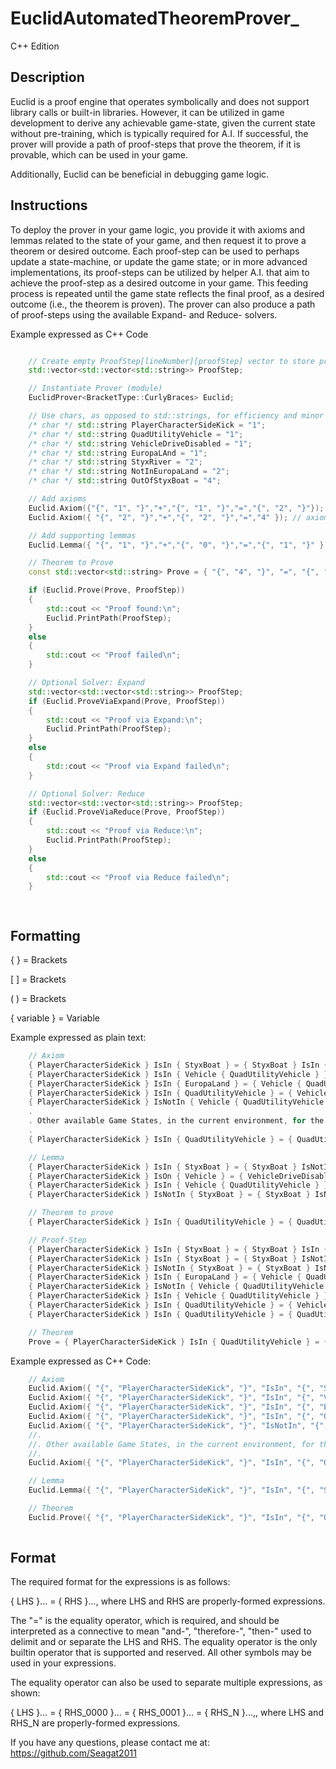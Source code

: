 # EuclidAutomatedTheoremProver_
C++ Edition

## Description

Euclid is a proof engine that operates symbolically and does not support library calls or built-in libraries. However, it can be utilized in game development to derive any achievable game-state, given the current state without pre-training, which is typically required for A.I. If successful, the prover will provide a path of proof-steps that prove the theorem, if it is provable, which can be used in your game.

Additionally, Euclid can be beneficial in debugging game logic.

## Instructions

To deploy the prover in your game logic, you provide it with axioms and lemmas related to the state of your game, and then request it to prove a theorem or desired outcome. Each proof-step can be used to perhaps update a state-machine, or update the game state; or in more advanced implementations, its proof-steps can be utilized by helper A.I. that aim to achieve the proof-step as a desired outcome in your game. This feeding process is repeated until the game state reflects the final proof, as a desired outcome (i.e., the theorem is proven). The prover can also produce a path of proof-steps using the available Expand- and Reduce- solvers.

Example expressed as C++ Code

```c++

	// Create empty ProofStep[lineNumber][proofStep] vector to store proof
	std::vector<std::vector<std::string>> ProofStep;

 	// Instantiate Prover (module)
	EuclidProver<BracketType::CurlyBraces> Euclid;

	// Use chars, as opposed to std::strings, for efficiency and minor performance gains
	/* char */ std::string PlayerCharacterSideKick = "1";
	/* char */ std::string QuadUtilityVehicle = "1";
	/* char */ std::string VehicleDriveDisabled = "1";
	/* char */ std::string EuropaLAnd = "1";
	/* char */ std::string StyxRiver = "2";
	/* char */ std::string NotInEuropaLand = "2";
	/* char */ std::string OutOfStyxBoat = "4";

	// Add axioms
	Euclid.Axiom({"{", "1", "}","+","{", "1", "}","=","{", "2", "}"}); // axiom_0
	Euclid.Axiom({ "{", "2", "}","+","{", "2", "}","=","4" }); // axiom_1

	// Add supporting lemmas
	Euclid.Lemma({ "{", "1", "}","+","{", "0", "}","=","{", "1", "}" }); // lemma_0

	// Theorem to Prove
	const std::vector<std::string> Prove = { "{", "4", "}", "=", "{", "1", "}","+","{", "1", "}","+","{", "1", "}", "+", "{", "1", "}" };

	if (Euclid.Prove(Prove, ProofStep))
	{
		std::cout << "Proof found:\n";
		Euclid.PrintPath(ProofStep);
	}
	else
	{
		std::cout << "Proof failed\n";
	}

	// Optional Solver: Expand
	std::vector<std::vector<std::string>> ProofStep;
	if (Euclid.ProveViaExpand(Prove, ProofStep))
	{
		std::cout << "Proof via Expand:\n";
		Euclid.PrintPath(ProofStep);
	}
	else
	{
		std::cout << "Proof via Expand failed\n";
	}

	// Optional Solver: Reduce
	std::vector<std::vector<std::string>> ProofStep;
	if (Euclid.ProveViaReduce(Prove, ProofStep))
	{
		std::cout << "Proof via Reduce:\n";
		Euclid.PrintPath(ProofStep);
	}
	else
	{
		std::cout << "Proof via Reduce failed\n";
	}

	
```

## Formatting

{ } = Brackets

[ ] = Brackets

( ) = Brackets

{ variable } = Variable

Example expressed as plain text: 

```c++
	// Axiom
	{ PlayerCharacterSideKick } IsIn { StyxBoat } = { StyxBoat } IsIn { StyxRiver } // Current Game State
	{ PlayerCharacterSideKick } IsIn { Vehicle { QuadUtilityVehicle } } = { Vehicle { QuadUtilityVehicle } } IsIn { EuropaLand } and { Vehicle { QuadUtilityVehicle { VehicleDriveDisabled } } }
	{ PlayerCharacterSideKick } IsIn { EuropaLand } = { Vehicle { QuadUtilityVehicle } } IsIn { EuropaLand }
	{ PlayerCharacterSideKick } IsIn { QuadUtilityVehicle } = { Vehicle { QuadUtilityVehicle { VehicleDriveDisabled } } }
	{ PlayerCharacterSideKick } IsNotIn { Vehicle { QuadUtilityVehicle } } = { Vehicle { QuadUtilityVehicle } } IsIn { EuropaLand }
	.
	. Other available Game States, in the current environment, for the PlayerCharacterSideKick to choose from
	.
	{ PlayerCharacterSideKick } IsIn { QuadUtilityVehicle } = { QuadUtilityVehicle } and { VehicleDriveDisabled } 

	// Lemma
	{ PlayerCharacterSideKick } IsIn { StyxBoat } = { StyxBoat } IsNotIn { StyxRiver } // These are connectives, and axiom helpers
	{ PlayerCharacterSideKick } IsOn { Vehicle } = { VehicleDriveDisabled }
	{ PlayerCharacterSideKick } IsIn { Vehicle { QuadUtilityVehicle } } = { PlayerCharacterSideKick } IsIn { QuadUtilityVehicle }
	{ PlayerCharacterSideKick } IsNotIn { StyxBoat } = { StyxBoat } IsNotIn { StyxRiver }

	// Theorem to prove
	{ PlayerCharacterSideKick } IsIn { QuadUtilityVehicle } = { QuadUtilityVehicle } and { VehicleDriveDisabled } // Game State goal

	// Proof-Step
	{ PlayerCharacterSideKick } IsIn { StyxBoat } = { StyxBoat } IsIn { StyxRiver }
	{ PlayerCharacterSideKick } IsIn { StyxBoat } = { StyxBoat } IsNotIn { StyxRiver }
	{ PlayerCharacterSideKick } IsNotIn { StyxBoat } = { StyxBoat } IsNotIn { StyxRiver }
	{ PlayerCharacterSideKick } IsIn { EuropaLand } = { Vehicle { QuadUtilityVehicle } } IsIn { EuropaLand }
	{ PlayerCharacterSideKick } IsNotIn { Vehicle { QuadUtilityVehicle } } = { Vehicle { QuadUtilityVehicle } } IsIn { EuropaLand }
	{ PlayerCharacterSideKick } IsIn { Vehicle { QuadUtilityVehicle } } = { Vehicle { QuadUtilityVehicle } } IsIn { EuropaLand } and { Vehicle { QuadUtilityVehicle { VehicleDriveDisabled } } }
	{ PlayerCharacterSideKick } IsIn { QuadUtilityVehicle } = { Vehicle { QuadUtilityVehicle { VehicleDriveDisabled } } }
	{ PlayerCharacterSideKick } IsIn { QuadUtilityVehicle } = { QuadUtilityVehicle } and { VehicleDriveDisabled } 

	// Theorem
	Prove = { PlayerCharacterSideKick } IsIn { QuadUtilityVehicle } = { QuadUtilityVehicle } and { VehicleDriveDisabled }
```

Example expressed as C++ Code:

```c++
	// Axiom
	Euclid.Axiom({ "{", "PlayerCharacterSideKick", "}", "IsIn", "{", "StyxBoat", "}", "=", "{", "StyxBoat", "}", "IsIn", "{", "StyxRiver", "}" }); // Current Game State
	Euclid.Axiom({ "{", "PlayerCharacterSideKick", "}", "IsIn", "{", "Vehicle", "{", "QuadUtilityVehicle", "}", "}", "=", "{", "Vehicle", "{", "QuadUtilityVehicle", "}", "}", "IsIn", "{", "EuropaLand", "}", "and", "{", "Vehicle", "{", "QuadUtilityVehicle", "{", "VehicleDriveDisabled", "}", "}", "}" });
	Euclid.Axiom({ "{", "PlayerCharacterSideKick", "}", "IsIn", "{", "EuropaLand", "}", "=", "{", "Vehicle", "{", "QuadUtilityVehicle", "}", "}", "IsIn", "{", "EuropaLand", "}" });
	Euclid.Axiom({ "{", "PlayerCharacterSideKick", "}", "IsIn", "{", "QuadUtilityVehicle", "}", "=", "{", "Vehicle", "{", "QuadUtilityVehicle", "{", "VehicleDriveDisabled", "}", "}" });
	Euclid.Axiom({ "{", "PlayerCharacterSideKick", "}", "IsNotIn", "{", "Vehicle", "{", "QuadUtilityVehicle", "}", "}", "=", "{", "Vehicle", "{", "QuadUtilityVehicle", "}", "}", "IsIn", "{", "EuropaLand", "}" });
	//.
	//. Other available Game States, in the current environment, for the PlayerCharacterSideKick to choose from
	//.
	Euclid.Axiom({ "{", "PlayerCharacterSideKick", "}", "IsIn", "{", "QuadUtilityVehicle", "}", "=", "{", "QuadUtilityVehicle", "}", "and", "{", "VehicleDriveDisabled", "}" });

	// Lemma
	Euclid.Lemma({ "{", "PlayerCharacterSideKick", "}", "IsIn", "{", "StyxBoat", "}", "=", "{", "StyxBoat", "}", "IsNotIn", "{", "StyxRiver", "}" }); // These are connectives, and axiom helpers

	// Theorem
	Euclid.Prove({ "{", "PlayerCharacterSideKick", "}", "IsIn", "{", "QuadUtilityVehicle", "}", "=", "{", "QuadUtilityVehicle", "}", "and", "{", "VehicleDriveDisabled", "}" });
	
```

## Format

The required format for the expressions is as follows:

{ LHS }... = { RHS }..., where LHS and RHS are properly-formed expressions.

The "=" is the equality operator, which is required, and should be interpreted 
as a connective to mean "and-", "therefore-", "then-" used to delimit and or separate the LHS and RHS. 
The equality operator is the only builtin operator that is supported and reserved. All other symbols may be used in your expressions.

The equality operator can also be used to separate multiple expressions, as shown:

{ LHS }... = { RHS_0000 }... = { RHS_0001 }... = { RHS_N }...,, where LHS and RHS_N are properly-formed expressions.

If you have any questions, please contact me at: https://github.com/Seagat2011
